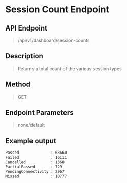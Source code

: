 # Session Count Endpoint
## API Endpoint
> /api/v1/dashboard/session-counts
## Description
> Returns a total count of the various session types
## Method
> GET
## Endpoint Parameters
> none/default
## Example output
```sh
Passed              : 68660
Failed              : 16111
Cancelled           : 1368
PartialPassed       : 729
PendingConnectivity : 2967
Missed              : 10777
```